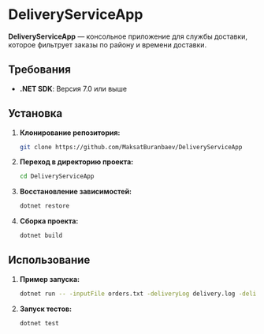 # DeliveryServiceApp

**DeliveryServiceApp** — консольное приложение для службы доставки, которое фильтрует заказы по району и времени доставки.

## Требования

- **.NET SDK**: Версия 7.0 или выше

## Установка

1. **Клонирование репозитория:**

   ```bash
   git clone https://github.com/MaksatBuranbaev/DeliveryServiceApp

2. **Переход в директорию проекта:**

   ```bash
   cd DeliveryServiceApp

3. **Восстановление зависимостей:**

   ```bash
   dotnet restore

4. **Сборка проекта:**

   ```bash
   dotnet build

## Использование

1. **Пример запуска:**

   ```bash
   dotnet run -- -inputFile orders.txt -deliveryLog delivery.log -deliveryOrder filtered_orders.txt -cityDistrict DistrictA -firstDeliveryDateTime "2024-10-25 10:00:00"

2. **Запуск тестов:**

   ```bash
   dotnet test

